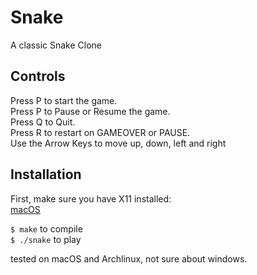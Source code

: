# Snake
A classic Snake Clone

## Controls
Press P to start the game.  
Press P to Pause or Resume the game.  
Press Q to Quit.  
Press R to restart on GAMEOVER or PAUSE.  
Use the Arrow Keys to move up, down, left and right  

## Installation
First, make sure you have X11 installed:  
[macOS](https://www.xquartz.org/)  

`$ make` to compile  
`$ ./snake` to play 

tested on macOS and Archlinux, not sure about windows.

